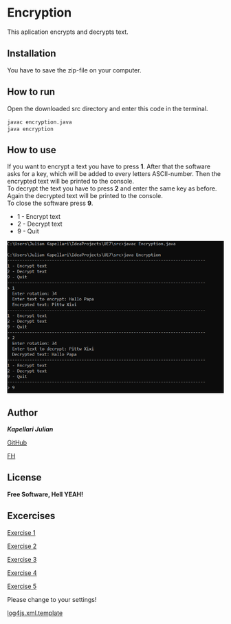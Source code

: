 # Encryption

This aplication encrypts and decrypts text.

## Installation

You have to save the zip-file on your computer.

## How to run

Open the downloaded src directory and enter this code in the terminal.

```
javac encryption.java  
java encryption
```

## How to use

If you want to encrypt a text you have to press **1**. After that the software asks for a key, which will be added to every letters ASCII-number. Then the encrypted text will be printed to the console.  
To decrypt the text you have to press **2** and enter the same key as before. Again the decrypted text will be printed to the console.  
To close the software press **9**.

* 1 - Encrypt text  
* 2 - Decrypt text  
* 9 - Quit

![Example](resources/images/Encryption.PNG)

## Author

***Kapellari Julian***

[GitHub](https://github.com/JulianKapellari06)

[FH](https://www.fh-joanneum.at/)

## License

**Free Software, Hell YEAH!**

## Excercises

[Exercise 1](exercise1.md)

[Exercise 2](exercise2.md)

[Exercise 3](exercise3.md)

[Exercise 4](exercise4.md)

[Exercise 5](exercise5.md)

Please change to your settings!

[log4js.xml.template](src/main/resources/log4j2.xml.template)
